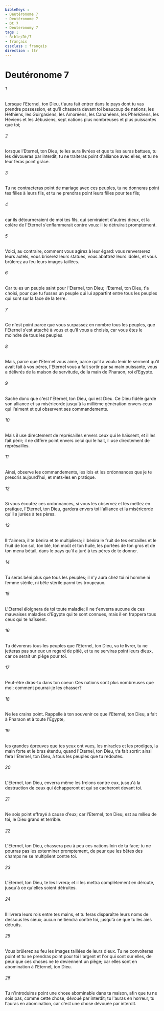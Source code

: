 ```yaml
---
bibleKeys : 
- Deutéronome 7
- Deutéronome 7
- Dt 7
- Deuteronomy 7
tags : 
- Bible/Dt/7
- français
cssclass : français
direction : ltr
---
```


# Deutéronome 7

###### 1
Lorsque l'Eternel, ton Dieu, t'aura fait entrer dans le pays dont tu vas prendre possession, et qu'il chassera devant toi beaucoup de nations, les Héthiens, les Guirgasiens, les Amoréens, les Cananéens, les Phéréziens, les Héviens et les Jébusiens, sept nations plus nombreuses et plus puissantes que toi;
###### 2
lorsque l'Eternel, ton Dieu, te les aura livrées et que tu les auras battues, tu les dévoueras par interdit, tu ne traiteras point d'alliance avec elles, et tu ne leur feras point grâce.
###### 3
Tu ne contracteras point de mariage avec ces peuples, tu ne donneras point tes filles à leurs fils, et tu ne prendras point leurs filles pour tes fils;
###### 4
car ils détourneraient de moi tes fils, qui serviraient d'autres dieux, et la colère de l'Eternel s'enflammerait contre vous: il te détruirait promptement.
###### 5
Voici, au contraire, comment vous agirez à leur égard: vous renverserez leurs autels, vous briserez leurs statues, vous abattrez leurs idoles, et vous brûlerez au feu leurs images taillées.
###### 6
Car tu es un peuple saint pour l'Eternel, ton Dieu; l'Eternel, ton Dieu, t'a choisi, pour que tu fusses un peuple qui lui appartînt entre tous les peuples qui sont sur la face de la terre.
###### 7
Ce n'est point parce que vous surpassez en nombre tous les peuples, que l'Eternel s'est attaché à vous et qu'il vous a choisis, car vous êtes le moindre de tous les peuples.
###### 8
Mais, parce que l'Eternel vous aime, parce qu'il a voulu tenir le serment qu'il avait fait à vos pères, l'Eternel vous a fait sortir par sa main puissante, vous a délivrés de la maison de servitude, de la main de Pharaon, roi d'Egypte.
###### 9
Sache donc que c'est l'Eternel, ton Dieu, qui est Dieu. Ce Dieu fidèle garde son alliance et sa miséricorde jusqu'à la millième génération envers ceux qui l'aiment et qui observent ses commandements.
###### 10
Mais il use directement de représailles envers ceux qui le haïssent, et il les fait périr; il ne diffère point envers celui qui le hait, il use directement de représailles.
###### 11
Ainsi, observe les commandements, les lois et les ordonnances que je te prescris aujourd'hui, et mets-les en pratique.
###### 12
Si vous écoutez ces ordonnances, si vous les observez et les mettez en pratique, l'Eternel, ton Dieu, gardera envers toi l'alliance et la miséricorde qu'il a jurées à tes pères.
###### 13
Il t'aimera, il te bénira et te multipliera; il bénira le fruit de tes entrailles et le fruit de ton sol, ton blé, ton moût et ton huile, les portées de ton gros et de ton menu bétail, dans le pays qu'il a juré à tes pères de te donner.
###### 14
Tu seras béni plus que tous les peuples; il n'y aura chez toi ni homme ni femme stérile, ni bête stérile parmi tes troupeaux.
###### 15
L'Eternel éloignera de toi toute maladie; il ne t'enverra aucune de ces mauvaises maladies d'Egypte qui te sont connues, mais il en frappera tous ceux qui te haïssent.
###### 16
Tu dévoreras tous les peuples que l'Eternel, ton Dieu, va te livrer, tu ne jetteras pas sur eux un regard de pitié, et tu ne serviras point leurs dieux, car ce serait un piège pour toi.
###### 17
Peut-être diras-tu dans ton coeur: Ces nations sont plus nombreuses que moi; comment pourrai-je les chasser?
###### 18
Ne les crains point. Rappelle à ton souvenir ce que l'Eternel, ton Dieu, a fait à Pharaon et à toute l'Egypte,
###### 19
les grandes épreuves que tes yeux ont vues, les miracles et les prodiges, la main forte et le bras étendu, quand l'Eternel, ton Dieu, t'a fait sortir: ainsi fera l'Eternel, ton Dieu, à tous les peuples que tu redoutes.
###### 20
L'Eternel, ton Dieu, enverra même les frelons contre eux, jusqu'à la destruction de ceux qui échapperont et qui se cacheront devant toi.
###### 21
Ne sois point effrayé à cause d'eux; car l'Eternel, ton Dieu, est au milieu de toi, le Dieu grand et terrible.
###### 22
L'Eternel, ton Dieu, chassera peu à peu ces nations loin de ta face; tu ne pourras pas les exterminer promptement, de peur que les bêtes des champs ne se multiplient contre toi.
###### 23
L'Eternel, ton Dieu, te les livrera; et il les mettra complètement en déroute, jusqu'à ce qu'elles soient détruites.
###### 24
Il livrera leurs rois entre tes mains, et tu feras disparaître leurs noms de dessous les cieux; aucun ne tiendra contre toi, jusqu'à ce que tu les aies détruits.
###### 25
Vous brûlerez au feu les images taillées de leurs dieux. Tu ne convoiteras point et tu ne prendras point pour toi l'argent et l'or qui sont sur elles, de peur que ces choses ne te deviennent un piège; car elles sont en abomination à l'Eternel, ton Dieu.
###### 26
Tu n'introduiras point une chose abominable dans ta maison, afin que tu ne sois pas, comme cette chose, dévoué par interdit; tu l'auras en horreur, tu l'auras en abomination, car c'est une chose dévouée par interdit.
